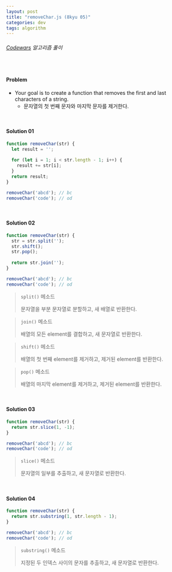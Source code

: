 ```yaml
---
layout: post
title: "removeChar.js (8kyu 05)"
categories: dev
tags: algorithm
---
```


###### [Codewars](https://www.codewars.com) 알고리즘 풀이

<br>

#### Problem

- Your goal is to create a function that removes the first and last characters of a string.
  - 문자열의 첫 번째 문자와 마지막 문자를 제거한다.

<br>

#### Solution 01

```js
function removeChar(str) {
  let result = '';
  
  for (let i = 1; i < str.length - 1; i++) {
    result += str[i];
  }
  return result;
}

removeChar('abcd');	// bc
removeChar('code');	// od
```

<br>

#### Solution 02

```js
function removeChar(str) {
  str = str.split('');
  str.shift();
  str.pop();
  
  return str.join('');
}

removeChar('abcd');	// bc
removeChar('code');	// od
```

> `split()` 메소드
>
> 문자열을 부분 문자열로 분할하고, 새 배열로 반환한다.

> `join()` 메소드
>
> 배열의 모든 element를 결합하고, 새 문자열로 반환한다.

> `shift()` 메소드
>
> 배열의 첫 번째 element를 제거하고, 제거된 element를 반환한다.

> `pop()` 메소드
>
> 배열의 마지막 element를 제거하고, 제거된 element를 반환한다.

<br>

#### Solution 03

```js
function removeChar(str) {
  return str.slice(1, -1);
}

removeChar('abcd');	// bc
removeChar('code');	// od
```

> `slice()` 메소드
>
> 문자열의 일부를 추출하고, 새 문자열로 반환한다.

<br>

#### Solution 04

```js
function removeChar(str) {
  return str.substring(1, str.length - 1);
}

removeChar('abcd');	// bc
removeChar('code');	// od
```

> `substring()` 메소드
>
> 지정된 두 인덱스 사이의 문자를 추출하고, 새 문자열로 반환한다.

<br>

<br>